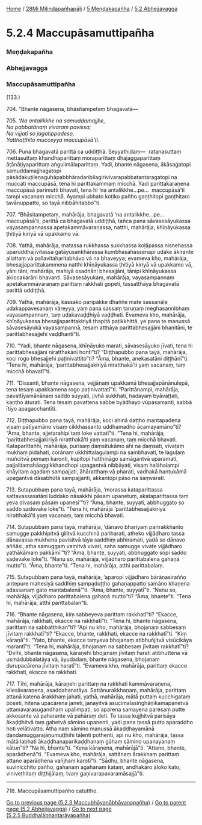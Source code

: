 
[Home](/) / [28Mi Milindapañhapāḷi](/tipitaka/28Mi.md) / [5 Meṇḍakapañha](/tipitaka/28Mi/5.md) / [5.2 Abhejjavagga](/tipitaka/28Mi/5/5.2.md)

# 5.2.4 Maccupāsamuttipañha

### Meṇḍakapañha

### Abhejjavagga

### Maccupāsamuttipañha

(133.)

704\. “Bhante nāgasena, bhāsitampetaṃ bhagavatā—

705\. _‘Na antalikkhe na samuddamajjhe,_  
_Na pabbatānaṃ vivaraṃ pavissa;_  
_Na vijjatī so jagatippadeso,_  
_Yatthaṭṭhito mucceyya maccupāsā’ti._  


706\. Puna bhagavatā parittā ca uddiṭṭhā. Seyyathidaṃ—  ratanasuttaṃ mettasuttaṃ khandhaparittaṃ moraparittaṃ dhajaggaparittaṃ āṭānāṭiyaparittaṃ aṅgulimālaparittaṃ. Yadi, bhante nāgasena, ākāsagatopi samuddamajjhagatopi pāsādakuṭileṇaguhāpabbhāradaribilagirivivarapabbatantaragatopi na muccati maccupāsā, tena hi parittakammaṃ micchā. Yadi parittakaraṇena maccupāsā parimutti bhavati, tena hi ‘na antalikkhe…pe…  maccupāsā’ti tampi vacanaṃ micchā. Ayampi ubhato koṭiko pañho gaṇṭhitopi gaṇṭhitaro tavānuppatto, so tayā nibbāhitabbo”ti.

707\. “Bhāsitampetaṃ, mahārāja, bhagavatā ‘na antalikkhe…pe…  maccupāsā’ti, parittā ca bhagavatā uddiṭṭhā, tañca pana sāvasesāyukassa vayasampannassa apetakammāvaraṇassa, natthi, mahārāja, khīṇāyukassa ṭhitiyā kiriyā vā upakkamo vā.

708\. Yathā, mahārāja, matassa rukkhassa sukkhassa koḷāpassa nisnehassa uparuddhajīvitassa gatāyusaṅkhārassa kumbhasahassenapi udake ākirante allattaṃ vā pallavitaharitabhāvo vā na bhaveyya; evameva kho, mahārāja, bhesajjaparittakammena natthi khīṇāyukassa ṭhitiyā kiriyā vā upakkamo vā, yāni tāni, mahārāja, mahiyā osadhāni bhesajjāni, tānipi khīṇāyukassa akiccakarāni bhavanti. Sāvasesāyukaṃ, mahārāja, vayasampannaṃ apetakammāvaraṇaṃ parittaṃ rakkhati gopeti, tassatthāya bhagavatā parittā uddiṭṭhā.

709\. Yathā, mahārāja, kassako paripakke dhaññe mate sassanāḷe udakappavesanaṃ vāreyya, yaṃ pana sassaṃ taruṇaṃ meghasannibhaṃ vayasampannaṃ, taṃ udakavaḍḍhiyā vaḍḍhati. Evameva kho, mahārāja, khīṇāyukassa bhesajjaparittakiriyā ṭhapitā paṭikkhittā, ye pana te manussā sāvasesāyukā vayasampannā, tesaṃ atthāya parittabhesajjāni bhaṇitāni, te parittabhesajjehi vaḍḍhantī”ti.

710\. “Yadi, bhante nāgasena, khīṇāyuko marati, sāvasesāyuko jīvati, tena hi parittabhesajjāni niratthakāni hontī”ti? “Diṭṭhapubbo pana tayā, mahārāja, koci rogo bhesajjehi paṭinivattito”ti? “Āma, bhante, anekasatāni diṭṭhānī”ti. “Tena hi, mahārāja, ‘parittabhesajjakiriyā niratthakā’ti yaṃ vacanaṃ, taṃ micchā bhavatī”ti.

711\. “Dissanti, bhante nāgasena, vejjānaṃ upakkamā bhesajjapānānulepā, tena tesaṃ upakkamena rogo paṭinivattatī”ti. “Parittānampi, mahārāja, pavattīyamānānaṃ saddo suyyati, jivhā sukkhati, hadayaṃ byāvaṭṭati, kaṇṭho āturati. Tena tesaṃ pavattena sabbe byādhayo vūpasamanti, sabbā ītiyo apagacchantīti.

712\. Diṭṭhapubbo pana tayā, mahārāja, koci ahinā daṭṭho mantapadena visaṃ pātīyamāno visaṃ cikkhassanto uddhamadho ācamayamāno”ti? “Āma, bhante, ajjetarahipi taṃ loke vattatī”ti. “Tena hi, mahārāja, ‘parittabhesajjakiriyā niratthakā’ti yaṃ vacanaṃ, taṃ micchā bhavati. Kataparittañhi, mahārāja, purisaṃ ḍaṃsitukāmo ahi na ḍaṃsati, vivaṭaṃ mukhaṃ pidahati, corānaṃ ukkhittalaguḷampi na sambhavati, te laguḷaṃ muñcitvā pemaṃ karonti, kupitopi hatthināgo samāgantvā uparamati, pajjalitamahāaggikkhandhopi upagantvā nibbāyati, visaṃ halāhalampi khāyitaṃ agadaṃ sampajjati, āhāratthaṃ vā pharati, vadhakā hantukāmā upagantvā dāsabhūtā sampajjanti, akkantopi pāso na saṃvarati.

713\. Sutapubbaṃ pana tayā, mahārāja, ‘morassa kataparittassa sattavassasatāni luddako nāsakkhi pāsaṃ upanetuṃ, akataparittassa taṃ yeva divasaṃ pāsaṃ upanesī’”ti? “Āma, bhante, suyyati, abbhuggato so saddo sadevake loke”ti. “Tena hi, mahārāja ‘parittabhesajjakiriyā niratthakā’ti yaṃ vacanaṃ, taṃ micchā bhavati.

714\. Sutapubbaṃ pana tayā, mahārāja, ‘dānavo bhariyaṃ parirakkhanto samugge pakkhipitvā gilitvā kucchinā pariharati, atheko vijjādharo tassa dānavassa mukhena pavisitvā tāya saddhiṃ abhiramati, yadā so dānavo aññāsi, atha samuggaṃ vamitvā vivari, saha samugge vivaṭe vijjādharo yathākāmaṃ pakkāmī’”ti? “Āma, bhante, suyyati, abbhuggato sopi saddo sadevake loke”ti. “Nanu so, mahārāja, vijjādharo parittabalena gahaṇā mutto”ti. “Āma, bhante”ti. “Tena hi, mahārāja, atthi parittabalaṃ.

715\. Sutapubbaṃ pana tayā, mahārāja, ‘aparopi vijjādharo bārāṇasirañño antepure mahesiyā saddhiṃ sampaduṭṭho gahaṇappatto samāno khaṇena adassanaṃ gato mantabalenā’”ti. “Āma, bhante, suyyatī”ti. “Nanu so, mahārāja, vijjādharo parittabalena gahaṇā mutto”ti? “Āma, bhante”ti. “Tena hi, mahārāja, atthi parittabalan”ti.

716\. “Bhante nāgasena, kiṃ sabbeyeva parittaṃ rakkhatī”ti? “Ekacce, mahārāja, rakkhati, ekacce na rakkhatī”ti. “Tena hi, bhante nāgasena, parittaṃ na sabbatthikan”ti? “Api nu kho, mahārāja, bhojanaṃ sabbesaṃ jīvitaṃ rakkhatī”ti? “Ekacce, bhante, rakkhati, ekacce na rakkhatī”ti. “Kiṃ kāraṇā”ti. “Yato, bhante, ekacce taṃyeva bhojanaṃ atibhuñjitvā visūcikāya marantī”ti. “Tena hi, mahārāja, bhojanaṃ na sabbesaṃ jīvitaṃ rakkhatī”ti? “Dvīhi, bhante nāgasena, kāraṇehi bhojanaṃ jīvitaṃ harati atibhuttena vā usmādubbalatāya vā, āyudadaṃ, bhante nāgasena, bhojanaṃ durupacārena jīvitaṃ haratī”ti. “Evameva kho, mahārāja, parittaṃ ekacce rakkhati, ekacce na rakkhati.

717\. Tīhi, mahārāja, kāraṇehi parittaṃ na rakkhati kammāvaraṇena, kilesāvaraṇena, asaddahanatāya. Sattānurakkhaṇaṃ, mahārāja, parittaṃ attanā katena ārakkhaṃ jahati, yathā, mahārāja, mātā puttaṃ kucchigataṃ poseti, hitena upacārena janeti, janayitvā asucimalasiṅghāṇikamapanetvā uttamavarasugandhaṃ upalimpati, so aparena samayena paresaṃ putte akkosante vā paharante vā pahāraṃ deti. Te tassa kujjhitvā parisāya ākaḍḍhitvā taṃ gahetvā sāmino upanenti, yadi pana tassā putto aparaddho hoti velātivatto. Atha naṃ sāmino manussā ākaḍḍhayamānā daṇḍamuggarajāṇumuṭṭhīhi tāḷenti pothenti, api nu kho, mahārāja, tassa mātā labhati ākaḍḍhanaparikaḍḍhanaṃ gāhaṃ sāmino upanayanaṃ kātun”ti? “Na hi, bhante”ti. “Kena kāraṇena, mahārājā”ti. “Attano, bhante, aparādhenā”ti. “Evameva kho, mahārāja, sattānaṃ ārakkhaṃ parittaṃ attano aparādhena vañjhaṃ karotī”ti. “Sādhu, bhante nāgasena, suvinicchito pañho, gahanaṃ agahanaṃ kataṃ, andhakāro āloko kato, viniveṭhitaṃ diṭṭhijālaṃ, tvaṃ gaṇivarapavaramāsajjā”ti.

---

718\. Maccupāsamuttipañho catuttho.



[Go to previous page (5.2.3 Maccubhāyanābhāyanapañha)](/tipitaka/28Mi/5/5.2/5.2.3.md) / [Go to parent page (5.2 Abhejjavagga)](/tipitaka/28Mi/5/5.2.md) / [Go to next page (5.2.5 Buddhalābhantarāyapañha)](/tipitaka/28Mi/5/5.2/5.2.5.md)


